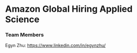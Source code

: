 # Amazon Global Hiring Applied Science
### Team Members

Egyn Zhu: https://www.linkedin.com/in/egynzhu/
